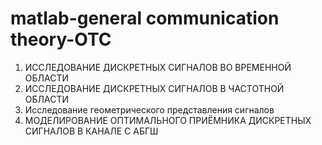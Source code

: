 # matlab-general communication theory-OTC
1. ИССЛЕДОВАНИЕ ДИСКРЕТНЫХ СИГНАЛОВ ВО ВРЕМЕННОЙ ОБЛАСТИ
2. ИССЛЕДОВАНИЕ ДИСКРЕТНЫХ СИГНАЛОВ В ЧАСТОТНОЙ ОБЛАСТИ
3. Исследование геометрического представления сигналов
4. МОДЕЛИРОВАНИЕ ОПТИМАЛЬНОГО ПРИЁМНИКА ДИСКРЕТНЫХ СИГНАЛОВ В КАНАЛЕ С АБГШ
